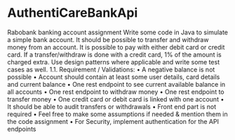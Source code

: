 # AuthentiCareBankApi

Rabobank banking account assignment
Write some code in Java to simulate a simple bank account. It should be possible to transfer and withdraw money from an account. It is
possible to pay with either debit card or credit card. If a transfer/withdraw is done with a credit card, 1% of the amount is charged extra.
Use design patterns where applicable and write some test cases as well.
1.1. Requirement / Validations:
• A negative balance is not possible
• Account should contain at least some user details, card details and current balance
• One rest endpoint to see current available balance in all accounts
• One rest endpoint to withdraw money
• One rest endpoint to transfer money
• One credit card or debit card is linked with one account
• It should be able to audit transfers or withdrawals
• Front end part is not required
• Feel free to make some assumptions if needed & mention them in the code assignment
• For Security, implement authentication for the API endpoints
